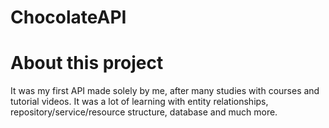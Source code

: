 # ChocolateAPI

# About this project

It was my first API made solely by me, after many studies with courses and tutorial videos. It was a lot of learning with entity relationships, repository/service/resource structure, database and much more.
